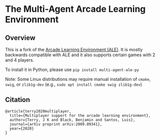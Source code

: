

# The Multi-Agent Arcade Learning Environment


## Overview

This is a fork of the [Arcade Learning Environment (ALE)](https://github.com/mgbellemare/Arcade-Learning-Environment). It is mostly backwards compatible with ALE and it also supports certain games with 2 and 4 players.

To install it in Python, please use `pip install multi-agent-ale-py`

Note: Some Linux distributions may require manual installation of `cmake`, `swig`, or `zlib1g-dev` (e.g., `sudo apt install cmake swig zlib1g-dev`)

## Citation

```
@article{terry2020multiplayer,
  title={Multiplayer support for the arcade learning environment},
  author={Terry, J K and Black, Benjamin and Santos, Luis},
  journal={arXiv preprint arXiv:2009.09341},
  year={2020}
}
```
